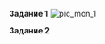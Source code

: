**Задание 1**
![pic_mon_1](https://github.com/beast86m/smon24/assets/47268167/8fbe1312-9de2-477a-b947-b9aac06d53dc)


**Задание 2**

